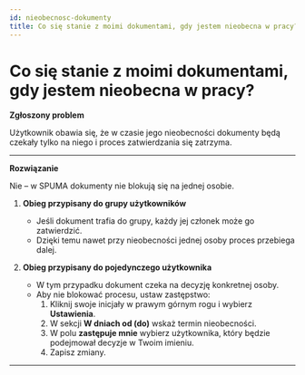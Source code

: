 ```yaml
---
id: nieobecnosc-dokumenty
title: Co się stanie z moimi dokumentami, gdy jestem nieobecna w pracy?
---
```


# Co się stanie z moimi dokumentami, gdy jestem nieobecna w pracy?  

**Zgłoszony problem**  

Użytkownik obawia się, że w czasie jego nieobecności dokumenty będą czekały tylko na niego i proces zatwierdzania się zatrzyma.  

---

**Rozwiązanie**  

Nie – w SPUMA dokumenty nie blokują się na jednej osobie.  

1. **Obieg przypisany do grupy użytkowników**  
   - Jeśli dokument trafia do grupy, każdy jej członek może go zatwierdzić.  
   - Dzięki temu nawet przy nieobecności jednej osoby proces przebiega dalej.  

2. **Obieg przypisany do pojedynczego użytkownika**  
   - W tym przypadku dokument czeka na decyzję konkretnej osoby.  
   - Aby nie blokować procesu, ustaw zastępstwo:  
     1. Kliknij swoje inicjały w prawym górnym rogu i wybierz **Ustawienia**.  
     2. W sekcji **W dniach od (do)** wskaż termin nieobecności.  
     3. W polu **zastępuje mnie** wybierz użytkownika, który będzie podejmował decyzje w Twoim imieniu.  
     4. Zapisz zmiany.  

---
